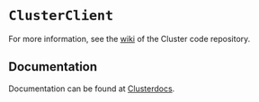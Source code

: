 # `ClusterClient`
For more information, see the [wiki](https://github.com/heckej/P-O-Entrepreneurship-Team-A-code/wiki/Server-To-Chatbot-Communication) of the Cluster code repository.
## Documentation
Documentation can be found at [Clusterdocs](https://heckej.github.io/P-O-Entrepreneurship-Team-A-ClusterConnector/).
